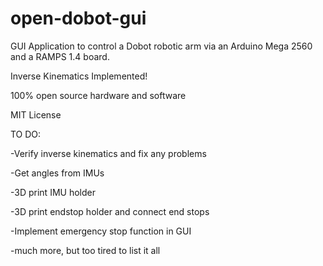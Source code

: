 # open-dobot-gui
GUI Application to control a Dobot robotic arm via an Arduino Mega 2560 and a RAMPS 1.4 board. 

Inverse Kinematics Implemented!

100% open source hardware and software

MIT License

TO DO:

-Verify inverse kinematics and fix any problems

-Get angles from IMUs

-3D print IMU holder

-3D print endstop holder and connect end stops

-Implement emergency stop function in GUI

-much more, but too tired to list it all

